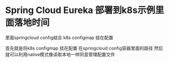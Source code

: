 # Spring Cloud Eureka 部署到k8s示例里面落地时间
里面springcloud config结合 k8s configmap 挂在配置


首先就是将k8s configmap 挂在配置 在springcloud config容器里面的路径
然后就可以利用native模式像读取本地一样同意管理配置文件
